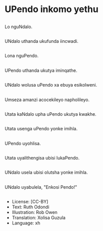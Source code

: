 # UPendo inkomo yethu

##
Lo nguNdalo.

##
UNdalo uthanda ukufunda iincwadi.

##
Lona nguPendo.

##
UPendo uthanda ukutya iminqathe.

##
UNdalo wolusa uPendo xa ebuya esikolweni.

##
Umseza amanzi acocekileyo napholileyo.

##
Utata kaNdalo upha uPendo ukutya kwakhe.

##
Utata usenga uPendo yonke imihla.

##
UPendo uyohlisa.

##
Utata uyalithengisa ubisi lukaPendo.

##
UNdalo usela ubisi olutsha yonke imihla.

##
UNdalo uyabulela, "Enkosi Pendo!"

##
* License: [CC-BY]
* Text: Ruth Odondi
* Illustration: Rob Owen
* Translation: Xolisa Guzula
* Language: xh
